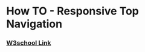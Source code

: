 # How TO - Responsive Top Navigation

### [W3school Link](http://www.w3schools.com/howto/howto_js_topnav.asp)
